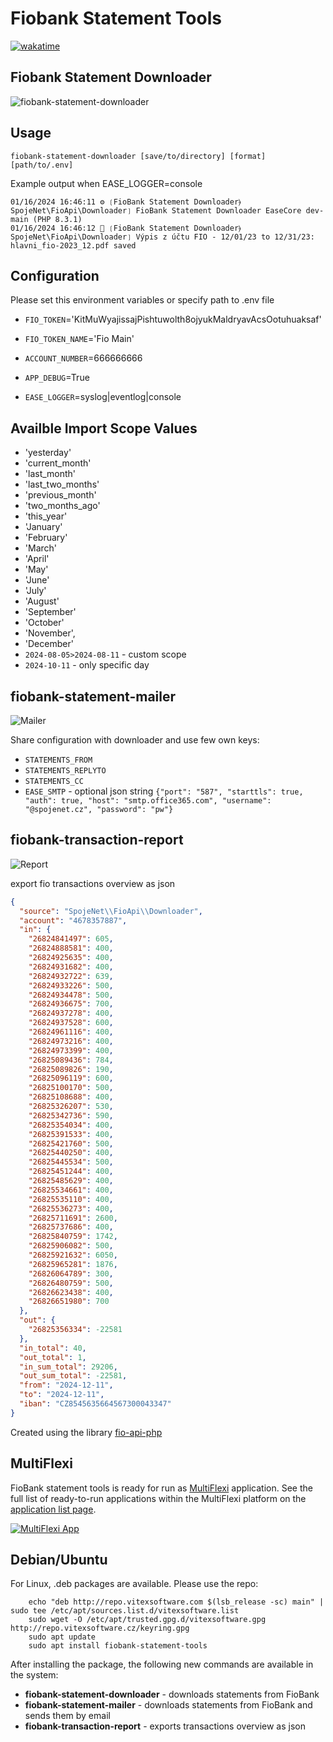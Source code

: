 Fiobank Statement Tools
=======================


[![wakatime](https://wakatime.com/badge/user/5abba9ca-813e-43ac-9b5f-b1cfdf3dc1c7/project/636c0922-84fd-4eec-aaa1-356b712caae3.svg)](https://wakatime.com/badge/user/5abba9ca-813e-43ac-9b5f-b1cfdf3dc1c7/project/636c0922-84fd-4eec-aaa1-356b712caae3)


## Fiobank Statement Downloader


![fiobank-statement-downloader](fiobank-statement-downloader.svg?raw=true)

Usage
-----

```shell
fiobank-statement-downloader [save/to/directory] [format] [path/to/.env]
```

Example output when EASE_LOGGER=console

```console
01/16/2024 16:46:11 ⚙ ❲FioBank Statement Downloader⦒SpojeNet\FioApi\Downloader❳ FioBank Statement Downloader EaseCore dev-main (PHP 8.3.1)
01/16/2024 16:46:12 🌼 ❲FioBank Statement Downloader⦒SpojeNet\FioApi\Downloader❳ Výpis z účtu FIO - 12/01/23 to 12/31/23: hlavni_fio-2023_12.pdf saved
```

Configuration
-------------

Please set this environment variables or specify path to .env file

* `FIO_TOKEN`='KitMuWyajissajPishtuwolth8ojyukMaldryavAcsOotuhuaksaf'
* `FIO_TOKEN_NAME`='Fio Main'
* `ACCOUNT_NUMBER`=666666666

* `APP_DEBUG`=True
* `EASE_LOGGER`=syslog|eventlog|console

Availble Import Scope Values
----------------------------

* 'yesterday'
* 'current_month'
* 'last_month'
* 'last_two_months'
* 'previous_month'
* 'two_months_ago'
* 'this_year'
* 'January'
* 'February'
* 'March'
* 'April'
* 'May'
* 'June'
* 'July'
* 'August'
* 'September'
* 'October'
* 'November',
* 'December'
* `2024-08-05>2024-08-11` - custom scope
* `2024-10-11` - only specific day

fiobank-statement-mailer
--------------------------

![Mailer](fiobank-statement-mailer.svg?raw=true)

Share configuration with downloader and use few own keys:

* `STATEMENTS_FROM`
* `STATEMENTS_REPLYTO`
* `STATEMENTS_CC`
* `EASE_SMTP` - optional json string `{"port": "587", "starttls": true, "auth": true, "host": "smtp.office365.com", "username": "@spojenet.cz", "password": "pw"}`

fiobank-transaction-report
--------------------------

![Report](fiobank-transaction-report.svg?raw=true)

export fio transactions overview as json

```json
{
  "source": "SpojeNet\\FioApi\\Downloader",
  "account": "4678357887",
  "in": {
    "26824841497": 605,
    "26824888581": 400,
    "26824925635": 400,
    "26824931682": 400,
    "26824932722": 639,
    "26824933226": 500,
    "26824934478": 500,
    "26824936675": 700,
    "26824937278": 400,
    "26824937528": 600,
    "26824961116": 400,
    "26824973216": 400,
    "26824973399": 400,
    "26825089436": 784,
    "26825089826": 190,
    "26825096119": 600,
    "26825100170": 500,
    "26825108688": 400,
    "26825326207": 530,
    "26825342736": 590,
    "26825354034": 400,
    "26825391533": 400,
    "26825421760": 500,
    "26825440250": 400,
    "26825445534": 500,
    "26825451244": 400,
    "26825485629": 400,
    "26825534661": 400,
    "26825535110": 400,
    "26825536273": 400,
    "26825711691": 2600,
    "26825737686": 400,
    "26825840759": 1742,
    "26825906082": 500,
    "26825921632": 6050,
    "26825965281": 1876,
    "26826064789": 300,
    "26826480759": 500,
    "26826623438": 400,
    "26826651980": 700
  },
  "out": {
    "26825356334": -22581
  },
  "in_total": 40,
  "out_total": 1,
  "in_sum_total": 29206,
  "out_sum_total": -22581,
  "from": "2024-12-11",
  "to": "2024-12-11",
  "iban": "CZ8545635664567300043347"
}
```

Created using the library [fio-api-php](https://github.com/mhujer/fio-api-php)

MultiFlexi
----------

FioBank statement tools is ready for run as [MultiFlexi](https://multiflexi.eu) application.
See the full list of ready-to-run applications within the MultiFlexi platform on the [application list page](https://www.multiflexi.eu/apps.php).

[![MultiFlexi App](https://github.com/VitexSoftware/MultiFlexi/blob/main/doc/multiflexi-app.svg)](https://www.multiflexi.eu/apps.php)

Debian/Ubuntu
-------------

For Linux, .deb packages are available. Please use the repo:

```shell
    echo "deb http://repo.vitexsoftware.com $(lsb_release -sc) main" | sudo tee /etc/apt/sources.list.d/vitexsoftware.list
    sudo wget -O /etc/apt/trusted.gpg.d/vitexsoftware.gpg http://repo.vitexsoftware.cz/keyring.gpg
    sudo apt update
    sudo apt install fiobank-statement-tools
```

After installing the package, the following new commands are available in the system:

* **fiobank-statement-downloader**      - downloads statements from FioBank
* **fiobank-statement-mailer**          - downloads statements from FioBank and sends them by email
* **fiobank-transaction-report**        - exports transactions overview as json
